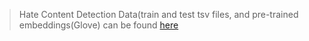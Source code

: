 > Hate Content Detection
> Data(train and test tsv files, and pre-trained embeddings(Glove) can be found [here](https://drive.google.com/open?id=1zeQgH9vGVnKfFw40CgjO_-4mmFFmGpdq)
